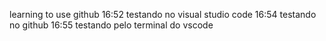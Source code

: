 learning to use github
16:52 testando no visual studio code
16:54 testando no github
16:55 testando pelo terminal do vscode